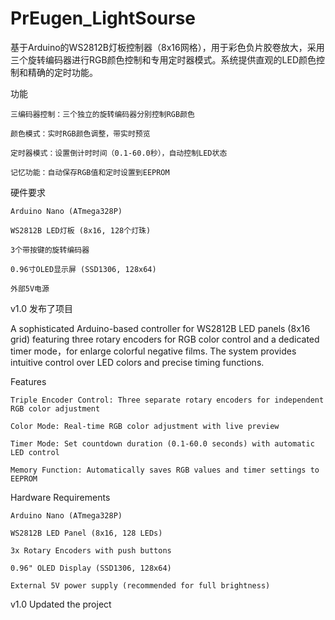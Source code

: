 # PrEugen_LightSourse
基于Arduino的WS2812B灯板控制器（8x16网格），用于彩色负片胶卷放大，采用三个旋转编码器进行RGB颜色控制和专用定时器模式。系统提供直观的LED颜色控制和精确的定时功能。

功能

    三编码器控制：三个独立的旋转编码器分别控制RGB颜色
    
    颜色模式：实时RGB颜色调整，带实时预览
    
    定时器模式：设置倒计时时间（0.1-60.0秒），自动控制LED状态
    
    记忆功能：自动保存RGB值和定时设置到EEPROM

硬件要求

    Arduino Nano (ATmega328P)    
    
    WS2812B LED灯板 (8x16, 128个灯珠)    
    
    3个带按键的旋转编码器  
    
    0.96寸OLED显示屏 (SSD1306, 128x64) 
    
    外部5V电源
    

v1.0 发布了项目

A sophisticated Arduino-based controller for WS2812B LED panels (8x16 grid) featuring three rotary encoders for RGB color control and a dedicated timer mode，for enlarge colorful negative films. The system provides intuitive control over LED colors and precise timing functions.

Features

    Triple Encoder Control: Three separate rotary encoders for independent RGB color adjustment
    
    Color Mode: Real-time RGB color adjustment with live preview
    
    Timer Mode: Set countdown duration (0.1-60.0 seconds) with automatic LED control
    
    Memory Function: Automatically saves RGB values and timer settings to EEPROM
    

Hardware Requirements

    Arduino Nano (ATmega328P)
    
    WS2812B LED Panel (8x16, 128 LEDs)
    
    3x Rotary Encoders with push buttons
    
    0.96" OLED Display (SSD1306, 128x64)
    
    External 5V power supply (recommended for full brightness)
    
v1.0 Updated the project

